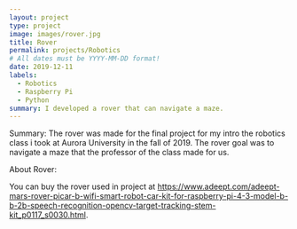 ```yaml
---
layout: project
type: project
image: images/rover.jpg
title: Rover
permalink: projects/Robotics
# All dates must be YYYY-MM-DD format!
date: 2019-12-11
labels:
  - Robotics
  - Raspberry Pi
  - Python
summary: I developed a rover that can navigate a maze.
---
```



Summary:
The rover was made for the final project for my intro the robotics class i took at Aurora University in the fall of 2019. The rover goal was to navigate a maze that the professor of the class made for us.

About Rover:




You can buy the rover used in project at https://www.adeept.com/adeept-mars-rover-picar-b-wifi-smart-robot-car-kit-for-raspberry-pi-4-3-model-b-b-2b-speech-recognition-opencv-target-tracking-stem-kit_p0117_s0030.html.



